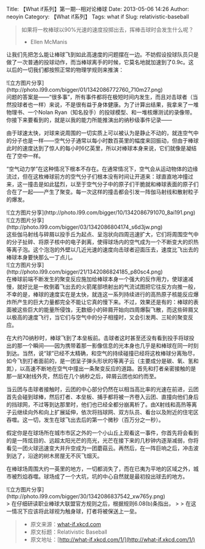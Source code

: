Title: 【What if系列】第一期--相对论棒球
Date: 2013-05-06 14:26
Author: neoyin
Category: 【What if系列】
Tags: what if
Slug: relativistic-baseball

> 如果将一枚棒球以90%光速的速度投掷出去，挥棒击球时会发生什么呢？  
>  - Ellen McManis

让我们先把怎么能让棒球飞到如此高速度的问题摆在一边。不妨假设投球队员只是做了一次普通的投球动作，而当棒球离手的时候，它莫名地就加速到了0.9c。这以后的一切我们都按照正常的物理学规则来推演：

<div>
![立方图片分享](http://photo.l99.com/bigger/01/1342086772760_710m27.png)

</div>
问题的答案是——“很多事”，所有事件都将在极短时间内发生，而且对击球者（当然投球者也一样）来说，不是很有益于身体健康。为了计算出结果，我拿来了一堆物理书、一个Nolan
Ryan（知名投手）的投球模型、和一堆核爆测试的录像带。你接下来要看到的，就是以我的能力所能推演出的纳秒级事件记录——

由于球速太快，对球来说周围的一切实质上可以被认为是静止不动的，就连空气中的分子也是一样——空气分子通常以每小时数百英里的幅度来回振动，但由于棒球此时的速度达到了惊人的每小时6亿英里，所以对棒球本身来说，它们就像是凝结在了空中一样。

<!--more-->

“空气动力学”在这种情况下根本不存在。在通常情况下，空气会从运动物体的边缘流过，但在这枚棒球前方的空气分子们根本没有时间让开道来：球直直地冲撞过来，这一撞击是如此猛烈，以至于空气分子中的原子们干脆就和棒球表面的原子们合在了一起——产生了聚变。每一次这样的撞击都会引发一阵伽马射线和散射粒子的爆发。

<div>
![立方图片分享](http://photo.l99.com/bigger/10/1342086791070_8ai191.png)

</div>
<div>
![立方图片分享](http://photo.l99.com/bigger/03/1342086804174_s6d3jw.png)

</div>
这些伽马射线与碎屑以投手丘为起点、呈泡状向四周迅速扩大，它们将周围空气中的分子扯碎、将原子核中的电子剥离，使得球场内的空气成为一个不断变大的炽热等离子泡。这个泡泡的外壁以几近光速的速度向击球者迎面压去，速度比飞出去的棒球本身要快那么一丁点儿。

<div>
![立方图片分享](http://photo.l99.com/bigger/21/1342086824185_p80sc4.png)

</div>
在棒球前端不断发生的聚变反应施加给棒球本身一个强大的反作用力，使球速减慢，就好比是一枚倒着飞出去的火箭尾部喷射出的气流试图把它往反方向推一般，不幸的是，棒球的速度实在是太快，就连这一系列持续进行的高热原子核能反应爆炸所产生的巨大力量都完全不能让它真的慢下来。不过，效果还是有的：棒球的表面被这些巨大的能量所侵蚀，无数细小的碎屑开始向四周爆裂飞散，而这些碎屑又以极高的速度飞行，当它们与空气中的分子相撞时，又会引发两、三轮的聚变反应。

在大约70纳秒时，棒球飞到了本垒板前。击球者这时甚至还没有看到投手将球投出的那一个瞬间——因为携带着那一影像信息的光本身也几乎是和棒球在同一时刻到达。当然，说“球”已经不太精确，和空气的持续碰撞已经将这枚棒球分离殆尽，如今飞到打者面前的，是一团呈子弹头形状的等离子云（主要成分是碳、氧、氢和氮），以高速不断地在空气中撞出一条聚变反应的道路。首先和打者亲密接触的是那一层X射线外壳，然后在几个纳秒之后，碎屑云团也如约而至。

当云团与击球者接触时，云团的中心部分仍然在以相当高比率的光速在前进，云团首先会碰到球棒，然后打者、本垒板、捕手都将被一齐卷入云团、直撞向他们身后的挡球网，不过等到达那里时，他们也已经全都分崩离析了。由X射线和高热等离子云继续向外和向上扩展延伸，依次将挡球网、双方队员、看台以及附近的住宅区吞噬。这一切，发生在球飞出去后的第一个微秒（百万分之一秒）。

假定你是在球场所在城市市区之外的一个小山丘上观看这一事件，你首先将会看到的是一阵炫目的、远超太阳光芒的亮光，光芒在接下来的几秒钟内逐渐减弱，你将看见一团火球迅速变大并升空成为一团蘑菇云。再然后，在一阵巨响之后，冲击波到达了，沿途的树木房屋无不灰飞烟灭。  

在棒球场周围大约一英里的地方，一切都消失了，而在已夷为平地的区域之外，城市被烈焰吞噬。球场成了一个大坑，坑的中心自然就是最初投出球去的地方。

<div>
![立方图片分享](http://photo.l99.com/bigger/30/1342086837542_xw765y.png)

</div>
> 在仔细研读职业棒球大联盟官方规则之后，根据规则6.08(b)条指出，
>
> 在这一情况下应该将此球视为触身球，打者将被保送上一垒。

> -   原文来源：[what-if.xkcd.com](http://what-if.xkcd.com/1/)
> -   原文标题：Relativistic Baseball
> -   原文地址：[http://what-if.xkcd.com/1/](http://what-if.xkcd.com/1/)

